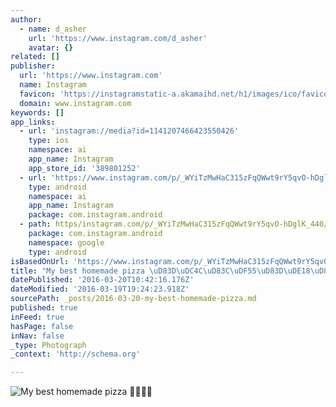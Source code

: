 ```yaml
---
author:
  - name: d_asher
    url: 'https://www.instagram.com/d_asher'
    avatar: {}
related: []
publisher:
  url: 'https://www.instagram.com'
  name: Instagram
  favicon: 'https://instagramstatic-a.akamaihd.net/h1/images/ico/favicon.ico/7cdab0872b15.ico'
  domain: www.instagram.com
keywords: []
app_links:
  - url: 'instagram://media?id=1141207466423550426'
    type: ios
    namespace: ai
    app_name: Instagram
    app_store_id: '389801252'
  - url: 'https://www.instagram.com/p/_WYiTzMwHaC315zFqQWwt9rY5qvO-hDglK_440/'
    type: android
    namespace: ai
    app_name: Instagram
    package: com.instagram.android
  - path: https/instagram.com/p/_WYiTzMwHaC315zFqQWwt9rY5qvO-hDglK_440/
    package: com.instagram.android
    namespace: google
    type: android
isBasedOnUrl: 'https://www.instagram.com/p/_WYiTzMwHaC315zFqQWwt9rY5qvO-hDglK_440/?taken-by=d_asher'
title: "My best homemade pizza \uD83D\uDC4C\uD83C\uDF55\uD83D\uDE18\uD83D\uDE1D"
datePublished: '2016-03-20T10:42:16.176Z'
dateModified: '2016-03-19T19:24:23.918Z'
sourcePath: _posts/2016-03-20-my-best-homemade-pizza.md
published: true
inFeed: true
hasPage: false
inNav: false
_type: Photograph
_context: 'http://schema.org'

---
```

![My best homemade pizza ](https://scontent.cdninstagram.com/t51.2885-15/s640x640/sh0.08/e35/12362546_922315871188305_333060330_n.jpg?ig_cache_key=MTE0MTIwNzQ2NjQyMzU1MDQyNg%3D%3D.2)